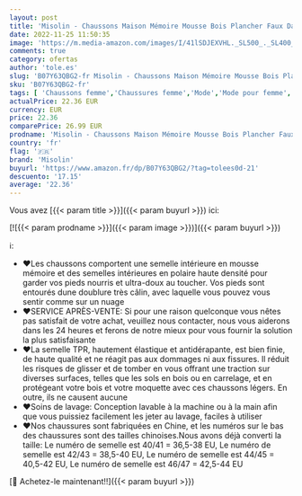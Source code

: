 ```yaml
---
layout: post
title: 'Misolin - Chaussons Maison Mémoire Mousse Bois Plancher Faux Daim à Fourrure Mules Automne Hiver Hommes Femmes Intérieur/extérieur  Gris  Blanc Taille 44-45'
date: 2022-11-25 11:50:35
image: 'https://m.media-amazon.com/images/I/41lSDJEXVHL._SL500_._SL400_.jpg'
comments: true
category: ofertas
author: 'tole.es'
slug: 'B07Y63QBG2-fr Misolin - Chaussons Maison Mémoire Mousse Bois Plancher...'
sku: 'B07Y63QBG2-fr'
tags: [ 'Chaussons femme','Chaussures femme','Mode','Mode pour femme','misolin','🇫🇷', ]
actualPrice: 22.36 EUR
currency: EUR
price: 22.36
comparePrice: 26.99 EUR
prodname: 'Misolin - Chaussons Maison Mémoire Mousse Bois Plancher Faux Daim à Fourrure Mules Automne Hiver Hommes Femmes Intérieur/extérieur  Gris  Blanc Taille 44-45'
country: 'fr'
flag: '🇫🇷'
brand: 'Misolin'
buyurl: 'https://www.amazon.fr/dp/B07Y63QBG2/?tag=tolees0d-21'
descuento: '17.15'
average: '22.36'
---
```


Vous avez [{{< param title >}}]({{< param buyurl >}}) ici:

[![{{< param prodname >}}]({{< param image >}})]({{< param buyurl >}})

ℹ️:

- ❤Les chaussons comportent une semelle intérieure en mousse mémoire et des semelles intérieures en polaire haute densité pour garder vos pieds nourris et ultra-doux au toucher. Vos pieds sont entourés dune doublure très câlin, avec laquelle vous pouvez vous sentir comme sur un nuage
- ❤SERVICE APRÈS-VENTE: Si pour une raison quelconque vous nêtes pas satisfait de votre achat, veuillez nous contacter, nous vous aiderons dans les 24 heures et ferons de notre mieux pour vous fournir la solution la plus satisfaisante
- ❤La semelle TPR, hautement élastique et antidérapante, est bien finie, de haute qualité et ne réagit pas aux dommages ni aux fissures. Il réduit les risques de glisser et de tomber en vous offrant une traction sur diverses surfaces, telles que les sols en bois ou en carrelage, et en protégeant votre bois et votre moquette avec ces chaussons légers. En outre, ils ne causent aucune
- ❤Soins de lavage: Conception lavable à la machine ou à la main afin que vous puissiez facilement les jeter au lavage, faciles à utiliser
- ❤Nos chaussures sont fabriquées en Chine, et les numéros sur le bas des chaussures sont des tailles chinoises.Nous avons déjà converti la taille: Le numéro de semelle est 40/41 = 36,5-38 EU, Le numéro de semelle est 42/43 = 38,5-40 EU, Le numéro de semelle est 44/45 = 40,5-42 EU, Le numéro de semelle est 46/47 = 42,5-44 EU

[🛒 Achetez-le maintenant!!]({{< param buyurl >}})
